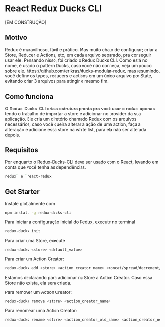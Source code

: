 # React Redux Ducks CLI

[EM CONSTRUÇÃO]

## Motivo
Redux é maravilhoso, fácil e prático. Mas muito chato de configurar; criar a Store, Reducer e Actions, etc, em cada arquivo separado, pra conseguir usar ele. Pensando nisso, foi criado o Redux Ducks CLI. Como está no nome, é usado o pattern Ducks, caso você não conheça, veja um pouco sobre ele, https://github.com/erikras/ducks-modular-redux, mas resumindo, você define os types, reducers e actions em um único arquivo por State, evitando criar 3 arquivos para atingir o mesmo fim.

## Como funciona
O Redux-Ducks-CLI cria a estrutura pronta pra você usar o redux, apenas tendo o trabalho de importar a store e adicionar no provider da sua aplicação. Ele cria um diretório chamado Redux com os arquivos necessários, caso você queira alterar a ação de uma action, faça a alteração e adicione essa store na white list, para ela não ser alterada depois.

## Requisitos
Por enquanto o Redux-Ducks-CLI deve ser usado com o React, levando em conta que você tenha as dependências.

```bash
redux` e `react-redux
```

## Get Starter
Instale globalmente com

```bash
npm install -g redux-ducks-cli
```

Para iniciar a configuração inicial do Redux, execute no terminal

```bash
redux-ducks init
```

Para criar uma Store, execute

```bash
redux-ducks <store> <default_value>
```

Para criar um Action Creator:

```bash
redux-ducks add <store> <action_creator_name> <concat/spread/decrement/increment>
```

Estamos declarando para adicionar na Store a Action Creator. Caso essa Store não exista, ela será criada.

Para remover um Action Creator:

```bash
redux-ducks remove <store> <action_creator_name>
```

Para renomear uma Action Creator:

```bash
redux-ducks rename <store> <action_creator_old_name> <action_creator_new_name>
```

